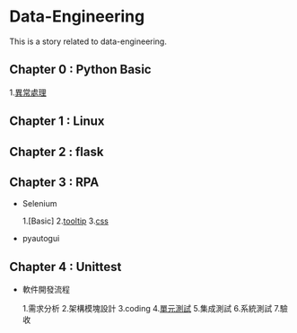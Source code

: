 # Data-Engineering

This is a story related to data-engineering.

## Chapter 0 : Python Basic

  1.[異常處理](https://github.com/erik1110/Data-Engineering/blob/master/Basic/01%E7%A8%8B%E5%BC%8F%E9%99%A4%E9%8C%AF%E8%88%87%E7%95%B0%E5%B8%B8%E8%99%95%E7%90%86.ipynb)
  
## Chapter 1 : Linux




## Chapter 2 : flask




## Chapter 3 : RPA

- Selenium
  
  1.[Basic]
  2.[tooltip](https://github.com/erik1110/Data-Engineering/blob/master/RPA/selenium_tooltip.ipynb)
  3.[css](https://jzchangmark.wordpress.com/2015/03/16/selenium-%E4%BD%BF%E7%94%A8-css-locator-%E5%AE%9A%E4%BD%8D%E5%85%83%E4%BB%B6/)
  
  
- pyautogui


## Chapter 4 : Unittest

- 軟件開發流程

  1.需求分析
  2.架構模塊設計
  3.coding
  4.[單元測試](https://imsardine.wordpress.com/tech/unit-testing-in-python/)
  5.集成測試
  6.系統測試
  7.驗收
